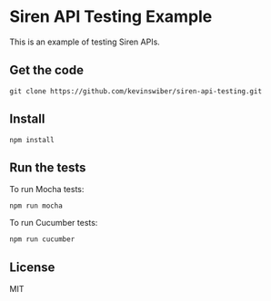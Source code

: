 # Siren API Testing Example

This is an example of testing Siren APIs.

## Get the code

`git clone https://github.com/kevinswiber/siren-api-testing.git`

## Install

`npm install`

## Run the tests

To run Mocha tests:

`npm run mocha`

To run Cucumber tests:

`npm run cucumber`

## License

MIT
